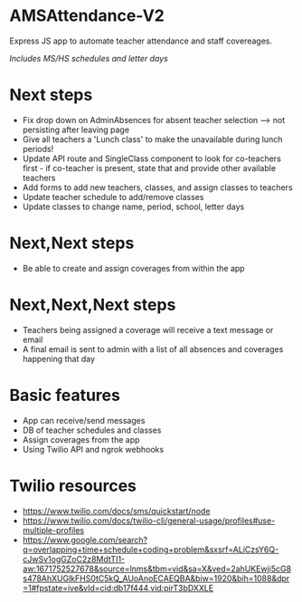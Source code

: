 # AMSAttendance-V2
Express JS app to automate teacher attendance and staff covereages.

*Includes MS/HS schedules and letter days*

# Next steps
- Fix drop down on AdminAbsences for absent teacher selection --> not persisting after leaving page
- Give all teachers a 'Lunch class' to make the unavailable during lunch periods!
- Update API route and SingleClass component to look for co-teachers first - if co-teacher is present, state that and provide other available teachers
- Add forms to add new teachers, classes, and assign classes to teachers
- Update teacher schedule to add/remove classes
- Update classes to change name, period, school, letter days

# Next,Next steps
- Be able to create and assign coverages from within the app

# Next,Next,Next steps
- Teachers being assigned a coverage will receive a text message or email
- A final email is sent to admin with a list of all absences and coverages happening that day

# Basic features
- App can receive/send messages
- DB of teacher schedules and classes
- Assign coverages from the app
- Using Twilio API and ngrok webhooks

# Twilio resources
- https://www.twilio.com/docs/sms/quickstart/node
- https://www.twilio.com/docs/twilio-cli/general-usage/profiles#use-multiple-profiles
- https://www.google.com/search?q=overlapping+time+schedule+coding+problem&sxsrf=ALiCzsY6Q-cJwSv1ogGZoC2z8MdtTI1-aw:1671752527678&source=lnms&tbm=vid&sa=X&ved=2ahUKEwji5cG8s478AhXUGlkFHS0tC5kQ_AUoAnoECAEQBA&biw=1920&bih=1088&dpr=1#fpstate=ive&vld=cid:db17f444,vid:pirT3bDXXLE